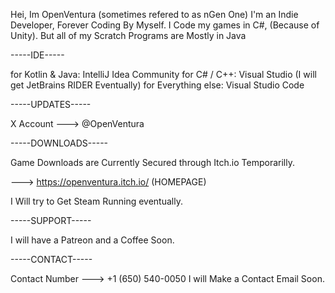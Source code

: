 Hei,
Im OpenVentura (sometimes refered to as nGen One)
I'm an Indie Developer, Forever Coding By Myself.
I Code my games in C#, (Because of Unity).
But all of my Scratch Programs are Mostly in Java


-----IDE-----

for Kotlin & Java: IntelliJ Idea Community
for C# / C++: Visual Studio (I will get JetBrains RIDER Eventually)
for Everything else: Visual Studio Code


-----UPDATES-----

X Account ---> @OpenVentura


-----DOWNLOADS-----

Game Downloads are Currently Secured through Itch.io Temporarilly.

---> https://openventura.itch.io/ (HOMEPAGE)

I Will try to Get Steam Running eventually.


-----SUPPORT-----

I will have a Patreon and a Coffee Soon.


-----CONTACT-----

Contact Number ---> +1 (650) 540-0050
I will Make a Contact Email Soon.
